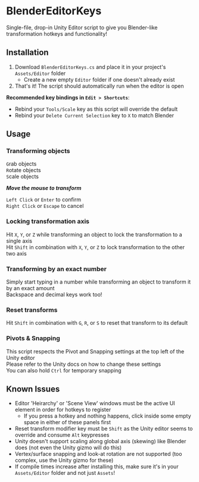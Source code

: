 # BlenderEditorKeys
Single-file, drop-in Unity Editor script to give you Blender-like transformation hotkeys and functionality!

## Installation
1. Download `BlenderEditorKeys.cs` and place it in your project's `Assets/Editor` folder
	- Create a new empty `Editor` folder if one doesn't already exist
2. That's it! The script should automatically run when the editor is open

**Recommended key bindings in `Edit > Shortcuts`**:
 - Rebind your `Tools/Scale` key as this script will override the default
 - Rebind your `Delete Current Selection` key to `X` to match Blender

## Usage
### Transforming objects
`G`rab objects  
`R`otate objects  
`S`cale objects  

***Move the mouse to transform***

`Left Click` or `Enter` to confirm  
`Right Click` or `Escape` to cancel  

### Locking transformation axis
Hit `X`, `Y`, or `Z` while transforming an object to lock the transformation to a single axis  
Hit `Shift` in combination with `X`, `Y`, or `Z` to lock transformation to the other two axis

### Transforming by an exact number
Simply start typing in a number while transforming an object to transform it by an exact amount  
Backspace and decimal keys work too!

### Reset transforms
Hit `Shift` in combination with `G`, `R`, or `S` to reset that transform to its default

### Pivots & Snapping
This script respects the Pivot and Snapping settings at the top left of the Unity editor  
Please refer to the Unity docs on how to change these settings  
You can also hold `Ctrl` for temporary snapping

## Known Issues
 - Editor 'Heirarchy' or 'Scene View' windows must be the active UI element in order for hotkeys to register
   - If you press a hotkey and nothing happens, click inside some empty space in either of these panels first
 - Reset transform modifier key must be `Shift` as the Unity editor seems to override and consume `Alt` keypresses  
 - Unity doesn't support scaling along global axis (skewing) like Blender does (not even the Unity gizmo will do this)  
 - Vertex/surface snapping and look-at rotation are not supported (too complex, use the Unity gizmo for these)  
 - If compile times increase after installing this, make sure it's in your `Assets/Editor` folder and not just `Assets`!
